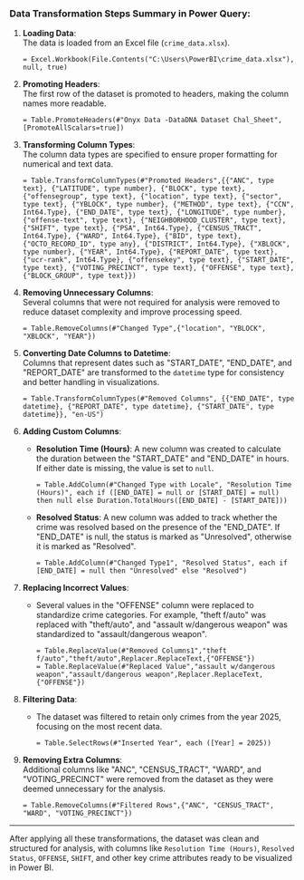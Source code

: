 ### Data Transformation Steps Summary in Power Query:

1. **Loading Data**:  
   The data is loaded from an Excel file (`crime_data.xlsx`).

   ```powerquery
   = Excel.Workbook(File.Contents("C:\Users\PowerBI\crime_data.xlsx"), null, true)
   ```

2. **Promoting Headers**:  
   The first row of the dataset is promoted to headers, making the column names more readable.

   ```powerquery
   = Table.PromoteHeaders(#"Onyx Data -DataDNA Dataset Chal_Sheet", [PromoteAllScalars=true])
   ```

3. **Transforming Column Types**:  
   The column data types are specified to ensure proper formatting for numerical and text data. 

   ```powerquery
   = Table.TransformColumnTypes(#"Promoted Headers",{{"ANC", type text}, {"LATITUDE", type number}, {"BLOCK", type text}, {"offensegroup", type text}, {"location", type text}, {"sector", type text}, {"YBLOCK", type number}, {"METHOD", type text}, {"CCN", Int64.Type}, {"END_DATE", type text}, {"LONGITUDE", type number}, {"offense-text", type text}, {"NEIGHBORHOOD_CLUSTER", type text}, {"SHIFT", type text}, {"PSA", Int64.Type}, {"CENSUS_TRACT", Int64.Type}, {"WARD", Int64.Type}, {"BID", type text}, {"OCTO_RECORD_ID", type any}, {"DISTRICT", Int64.Type}, {"XBLOCK", type number}, {"YEAR", Int64.Type}, {"REPORT_DATE", type text}, {"ucr-rank", Int64.Type}, {"offensekey", type text}, {"START_DATE", type text}, {"VOTING_PRECINCT", type text}, {"OFFENSE", type text}, {"BLOCK_GROUP", type text}})
   ```

4. **Removing Unnecessary Columns**:  
   Several columns that were not required for analysis were removed to reduce dataset complexity and improve processing speed.

   ```powerquery
   = Table.RemoveColumns(#"Changed Type",{"location", "YBLOCK", "XBLOCK", "YEAR"})
   ```

5. **Converting Date Columns to Datetime**:  
   Columns that represent dates such as "START_DATE", "END_DATE", and "REPORT_DATE" are transformed to the `datetime` type for consistency and better handling in visualizations.

   ```powerquery
   = Table.TransformColumnTypes(#"Removed Columns", {{"END_DATE", type datetime}, {"REPORT_DATE", type datetime}, {"START_DATE", type datetime}}, "en-US")
   ```

6. **Adding Custom Columns**:  
   - **Resolution Time (Hours)**: A new column was created to calculate the duration between the "START_DATE" and "END_DATE" in hours. If either date is missing, the value is set to `null`.

     ```powerquery
     = Table.AddColumn(#"Changed Type with Locale", "Resolution Time (Hours)", each if ([END_DATE] = null or [START_DATE] = null) then null else Duration.TotalHours([END_DATE] - [START_DATE]))
     ```

   - **Resolved Status**: A new column was added to track whether the crime was resolved based on the presence of the "END_DATE". If "END_DATE" is null, the status is marked as "Unresolved", otherwise it is marked as "Resolved".

     ```powerquery
     = Table.AddColumn(#"Changed Type1", "Resolved Status", each if [END_DATE] = null then "Unresolved" else "Resolved")
     ```

7. **Replacing Incorrect Values**:  
   - Several values in the "OFFENSE" column were replaced to standardize crime categories. For example, "theft f/auto" was replaced with "theft/auto", and "assault w/dangerous weapon" was standardized to "assault/dangerous weapon".

     ```powerquery
     = Table.ReplaceValue(#"Removed Columns1","theft f/auto","theft/auto",Replacer.ReplaceText,{"OFFENSE"})
     = Table.ReplaceValue(#"Replaced Value","assault w/dangerous weapon","assault/dangerous weapon",Replacer.ReplaceText,{"OFFENSE"})
     ```

8. **Filtering Data**:  
   - The dataset was filtered to retain only crimes from the year 2025, focusing on the most recent data.
   
     ```powerquery
     = Table.SelectRows(#"Inserted Year", each ([Year] = 2025))
     ```

9. **Removing Extra Columns**:  
   Additional columns like "ANC", "CENSUS_TRACT", "WARD", and "VOTING_PRECINCT" were removed from the dataset as they were deemed unnecessary for the analysis.

     ```powerquery
     = Table.RemoveColumns(#"Filtered Rows",{"ANC", "CENSUS_TRACT", "WARD", "VOTING_PRECINCT"})
     ```

---

After applying all these transformations, the dataset was clean and structured for analysis, with columns like `Resolution Time (Hours)`, `Resolved Status`, `OFFENSE`, `SHIFT`, and other key crime attributes ready to be visualized in Power BI.
